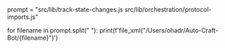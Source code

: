 <jexpand>
prompt = "src/lib/track-state-changes.js src/lib/orchestration/protocol-imports.js"

for filename in prompt.split(" "):
    print(f'file_xml("/Users/ohadr/Auto-Craft-Bot/{filename}")')
</jexpand>
